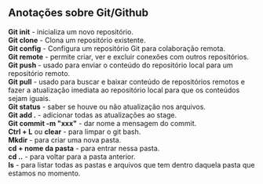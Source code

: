 ## Anotações sobre Git/Github

**Git init** - inicializa um novo repositório. <br>
**Git clone** - Clona um repositório existente. <br>
**Git config** - Configura um repositório Git para colaboração remota. <br>
**Git remote** - permite criar, ver e excluir conexões com outros repositórios. <br>
**Git push** - usado para enviar o conteúdo do repositório local para um repositório remoto. <br>
**Git pull** - usado para buscar e baixar conteúdo de repositórios remotos e fazer a atualização
imediata ao repositório local para que os conteúdos sejam iguais. <br>
**Git status** - saber se houve ou não atualização nos arquivos. <br>
**Git add .** - adicionar todas as atualizações ao stage. <br>
**Git commit -m "xxx"** - dar nome a mensagem do commit. <br>
**Ctrl + L** ou **clear** - para limpar o git bash. <br>
**Mkdir** - para criar uma nova pasta. <br>
**cd + nome da pasta** - para entrar nessa pasta. <br>
**cd ..** - para voltar para a pasta anterior. <br>
**ls** - para listar todas as pastas e arquivos que tem dentro daquela pasta que estamos no momento.
